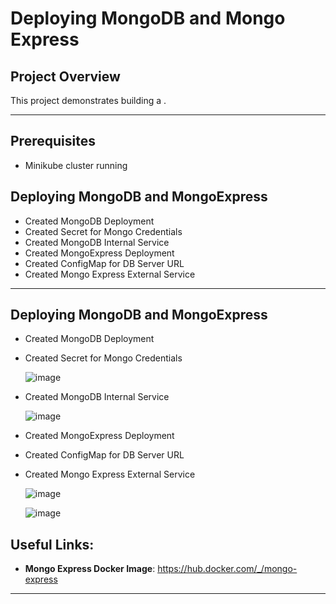 # Deploying MongoDB and Mongo Express

## **Project Overview**
This project demonstrates building a .

---

## **Prerequisites**
- Minikube cluster running
  
## **Deploying MongoDB and MongoExpress**
- Created MongoDB Deployment
- Created Secret for Mongo Credentials
- Created MongoDB Internal Service
- Created MongoExpress Deployment
- Created ConfigMap for DB Server URL
- Created Mongo Express External Service
 
---

## **Deploying MongoDB and MongoExpress**
- Created MongoDB Deployment
- Created Secret for Mongo Credentials
  
  ![image](https://github.com/user-attachments/assets/ca8c8afd-e725-4a42-920e-704c45b9787d)

- Created MongoDB Internal Service

  ![image](https://github.com/user-attachments/assets/a72db9cc-2d3a-4024-8f81-65cd7b808bfa)

- Created MongoExpress Deployment
- Created ConfigMap for DB Server URL
- Created Mongo Express External Service

  ![image](https://github.com/user-attachments/assets/15471577-5957-449e-9b2f-73d201b38e05)


  ![image](https://github.com/user-attachments/assets/640b1e1e-a0ab-497b-9f89-3e6decb51269)


## **Useful Links:**
- **Mongo Express Docker Image**:  https://hub.docker.com/_/mongo-express

---
